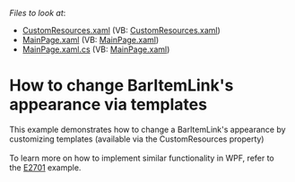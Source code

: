 <!-- default file list -->
*Files to look at*:

* [CustomResources.xaml](./CS/CustomResources.xaml) (VB: [CustomResources.xaml](./VB/CustomResources.xaml))
* [MainPage.xaml](./CS/MainPage.xaml) (VB: [MainPage.xaml](./VB/MainPage.xaml))
* [MainPage.xaml.cs](./CS/MainPage.xaml.cs) (VB: [MainPage.xaml](./VB/MainPage.xaml))
<!-- default file list end -->
# How to change BarItemLink's appearance via templates


This example demonstrates how to change a BarItemLink's appearance by customizing templates (available via the CustomResources property)<br /><br />To learn more on how to implement similar functionality in WPF, refer to the <a href="https://www.devexpress.com/Support/Center/p/E2701">E2701</a> example.

<br/>


